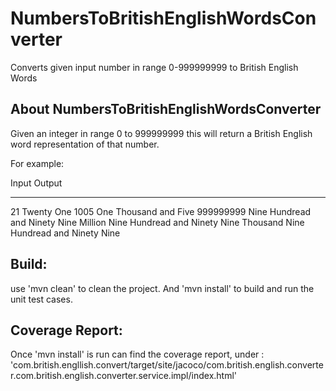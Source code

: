 # NumbersToBritishEnglishWordsConverter
Converts given input number in range 0-999999999 to British English Words


About NumbersToBritishEnglishWordsConverter
-------------------------------------------
Given an integer in range 0 to 999999999 this will return a British English word representation of that number.

For example:

Input       Output
-----       ------
21          Twenty One
1005        One Thousand and Five
999999999   Nine Hundread and Ninety Nine Million Nine Hundread and Ninety Nine Thousand Nine Hundread and Ninety Nine

Build:
------
use 'mvn clean' to clean the project.
And 'mvn install' to build and run the unit test cases.

Coverage Report:
----------------
Once 'mvn install' is run can find the coverage report,
under :   'com.british.engllish.convert/target/site/jacoco/com.british.english.converter.com.british.english.converter.service.impl/index.html'

